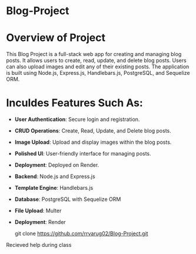 # Blog-Project

# Overview of Project

This Blog Project is a full-stack web app for creating and managing blog posts. It allows users to create, read, update, and delete blog posts. Users can also upload images and edit any of their existing posts. The application is built using Node.js, Express.js, Handlebars.js, PostgreSQL, and Sequelize ORM.

# Inculdes Features Such As:

- **User Authentication**: Secure login and registration.
- **CRUD Operations**: Create, Read, Update, and Delete blog posts.
- **Image Upload**: Upload and display images within the blog posts.
- **Polished UI**: User-friendly interface for managing posts.
- **Deployment**: Deployed on Render.
- **Backend**: Node.js and Express.js
- **Template Engine**: Handlebars.js
- **Database**: PostgreSQL with Sequelize ORM
- **File Upload**: Multer
- **Deployment**: Render


   git clone https://github.com/rrvarug02/Blog-Project.git

Recieved help during class 
